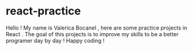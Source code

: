# react-practice
Hello ! My name is Valerica Bocanel , here are some practice projects in React . The goal of this projects is to improve my skills to be a better programer day by day ! Happy coding !

